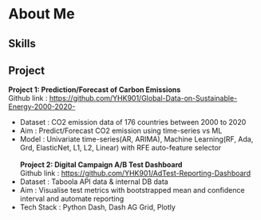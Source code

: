 # About Me

## Skills

## Project
**Project 1: Prediction/Forecast of Carbon Emissions** <br>
Github link : https://github.com/YHK901/Global-Data-on-Sustainable-Energy-2000-2020- <br>
- Dataset : CO2 emission data of 176 countries between 2000 to 2020
- Aim : Predict/Forecast CO2 emission using time-series vs ML
- Model : Univariate time-series(AR, ARIMA), Machine Learning(RF, Ada, Grd, ElasticNet, L1, L2, Linear) with RFE auto-feature selector
<br><br>
**Project 2: Digital Campaign A/B Test Dashboard** <br>
Github link : https://github.com/YHK901/AdTest-Reporting-Dashboard<br>
- Dataset : Taboola API data & internal DB data
- Aim : Visualise test metrics with bootstrapped mean and confidence interval and automate reporting
- Tech Stack : Python Dash, Dash AG Grid, Plotly

